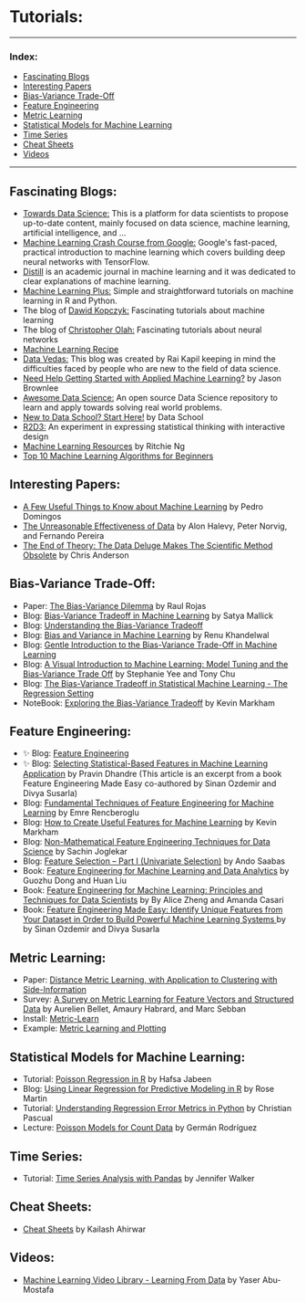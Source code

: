 # Tutorials:

---

### **Index:**
- [Fascinating Blogs](#Fascinating-Blogs)
- [Interesting Papers](#Interesting-Papers)
- [Bias-Variance Trade-Off](#Bias-Variance-Trade-Off)
- [Feature Engineering](#Feature-Engineering)
- [Metric Learning](#Metric-Learning)
- [Statistical Models for Machine Learning](#Statistical-models)
- [Time Series](#Time-Series)
- [Cheat Sheets](#Cheat-Sheets)
- [Videos](#Videos)

---

## <a name="Fascinating-Blogs"></a>Fascinating Blogs: 
* [Towards Data Science:](https://towardsdatascience.com/) This is a platform for data scientists to propose up-to-date content, mainly focused on data science, machine learning, artificial intelligence, and ...  <br>
* [Machine Learning Crash Course from Google:](https://developers.google.com/machine-learning/crash-course/) Google's fast-paced, practical introduction to machine learning which covers building deep neural networks with TensorFlow.
* [Distill](https://distill.pub/about/) is an academic journal in machine learning and it was dedicated to clear explanations of machine learning. 
* [Machine Learning Plus:](https://www.machinelearningplus.com) Simple and straightforward tutorials on machine learning in
R and Python.
* The blog of [Dawid Kopczyk:](http://dkopczyk.quantee.co.uk/category/machine_learning/) Fascinating tutorials about machine learning 
* The blog of [Christopher Olah:](http://colah.github.io) Fascinating tutorials about neural networks
* [Machine Learning Recipe](https://setscholars.net/category/machine-learning-recipe/)
* [Data Vedas:](https://www.datavedas.com) This blog was created by Rai Kapil keeping in mind the difficulties faced by people who are new to the field of data science. 
* [Need Help Getting Started with Applied Machine Learning?](https://machinelearningmastery.com/start-here/) by Jason Brownlee <br>
* [Awesome Data Science:](https://github.com/bulutyazilim/awesome-datascience) An open source Data Science repository to learn and apply towards solving real world problems. <br>
* [New to Data School? Start Here!](https://www.dataschool.io/start/) by Data School
* [R2D3:](http://www.r2d3.us) An experiment in expressing statistical thinking with interactive design
* [Machine Learning Resources](https://www.ritchieng.com/machine-learning-resources/) by Ritchie Ng  
* [Top 10 Machine Learning Algorithms for Beginners](https://www.dataquest.io/blog/top-10-machine-learning-algorithms-for-beginners/)

## <a name="Interesting-Papers"></a>Interesting Papers: 
* [A Few Useful Things to Know about Machine Learning](https://homes.cs.washington.edu/~pedrod/papers/cacm12.pdf) by Pedro Domingos <br>
* [The Unreasonable Effectiveness of Data](https://static.googleusercontent.com/media/research.google.com/en/ir/pubs/archive/35179.pdf) by Alon Halevy, Peter Norvig, and Fernando Pereira <br>
* [The End of Theory: The Data Deluge Makes The Scientific Method Obsolete](https://www.wired.com/2008/06/pb-theory/) by Chris Anderson <br>

## <a name="Bias-Variance-Trade-Off"></a>Bias-Variance Trade-Off: 
* Paper: [The Bias-Variance Dilemma](https://www.inf.fu-berlin.de/inst/ag-ki/rojas_home/documents/tutorials/bias.pdf) by Raul Rojas <br>
* Blog: [Bias-Variance Tradeoff in Machine Learning](https://www.learnopencv.com/bias-variance-tradeoff-in-machine-learning/) by Satya Mallick <br>
* Blog: [Understanding the Bias-Variance Tradeoff](https://towardsdatascience.com/understanding-the-bias-variance-tradeoff-165e6942b229)
* Blog: [Bias and Variance in Machine Learning](https://medium.com/datadriveninvestor/bias-and-variance-in-machine-learning-51fdd38d1f86) by Renu Khandelwal
* Blog: [Gentle Introduction to the Bias-Variance Trade-Off in Machine Learning](https://machinelearningmastery.com/gentle-introduction-to-the-bias-variance-trade-off-in-machine-learning/)
* Blog: [A Visual Introduction to Machine Learning: Model Tuning and the Bias-Variance Trade Off](http://www.r2d3.us/visual-intro-to-machine-learning-part-2/) by Stephanie Yee and Tony Chu
* Blog: [The Bias-Variance Tradeoff in Statistical Machine Learning - The Regression Setting](https://www.quantstart.com/articles/The-Bias-Variance-Tradeoff-in-Statistical-Machine-Learning-The-Regression-Setting) 
* NoteBook: [Exploring the Bias-Variance Tradeoff](https://github.com/justmarkham/DAT8/blob/master/notebooks/08_bias_variance.ipynb) by Kevin Markham

## <a name="Feature-Engineering"></a>Feature Engineering: 
* :sparkles: Blog: [Feature Engineering](https://www.datavedas.com/feature-engineering/) 
* :sparkles: Blog: [Selecting Statistical-Based Features in Machine Learning Application](https://hub.packtpub.com/selecting-statistical-based-features-in-machine-learning-application/) by Pravin Dhandre (This article is an excerpt from a book Feature Engineering Made Easy co-authored by Sinan Ozdemir and Divya Susarla)
* Blog: [Fundamental Techniques of Feature Engineering for Machine Learning](https://towardsdatascience.com/feature-engineering-for-machine-learning-3a5e293a5114) by Emre Rencberoglu
* Blog: [How to Create Useful Features for Machine Learning](https://www.dataschool.io/introduction-to-feature-engineering/) by Kevin Markham
* Blog: [Non-Mathematical Feature Engineering Techniques for Data Science](https://codesachin.wordpress.com/2016/06/25/non-mathematical-feature-engineering-techniques-for-data-science/) by Sachin Joglekar
* Blog: [Feature Selection – Part I (Univariate Selection)](https://blog.datadive.net/selecting-good-features-part-i-univariate-selection/) by Ando Saabas
* Book: [Feature Engineering for Machine Learning and Data Analytics](https://www.crcpress.com/Feature-Engineering-for-Machine-Learning-and-Data-Analytics/Dong-Liu/p/book/9781138744387) by Guozhu Dong and Huan Liu 
* Book: [Feature Engineering for Machine Learning: Principles and Techniques for Data Scientists](http://shop.oreilly.com/product/0636920049081.do) by By Alice Zheng and Amanda Casari
* Book: [Feature Engineering Made Easy: Identify Unique Features from Your Dataset in Order to Build Powerful Machine Learning Systems ](https://www.amazon.com/Feature-Engineering-Made-Easy-Identify/dp/1787287602/ref=as_li_ss_tl?_encoding=UTF8&qid=&sr=&linkCode=sl1&tag=dataschool-20&linkId=a8a7e27a1313cd8e4f4ee3c31da79f01&language=en_US) by by Sinan Ozdemir and Divya Susarla

## <a name="Metric-Learning"></a>Metric Learning: 
* Paper: [Distance Metric Learning, with Application to Clustering with Side-Information](https://ai.stanford.edu/~ang/papers/nips02-metric.pdf)
* Survey: [A Survey on Metric Learning for Feature Vectors and Structured Data](https://arxiv.org/pdf/1306.6709.pdf) by Aurelien Bellet, Amaury Habrard, and Marc Sebban
* Install: [Metric-Learn](https://github.com/metric-learn/metric-learn) 
* Example: [Metric Learning and Plotting](https://github.com/metric-learn/metric-learn/blob/master/examples/metric_plotting.ipynb)

## <a name="Statistical-models"></a>Statistical Models for Machine Learning: 
* Tutorial: [Poisson Regression in R](https://www.dataquest.io/blog/tutorial-poisson-regression-in-r/) by Hafsa Jabeen
* Blog: [Using Linear Regression for Predictive Modeling in R](https://www.dataquest.io/blog/statistical-learning-for-predictive-modeling-r/) by Rose Martin 
* Tutorial: [Understanding Regression Error Metrics in Python](https://www.dataquest.io/blog/understanding-regression-error-metrics/) by Christian Pascual
* Lecture: [Poisson Models for Count Data](https://data.princeton.edu/wws509/notes/c4.pdf) by Germán Rodríguez 

## <a name="Time-Series"></a>Time Series: 
* Tutorial: [Time Series Analysis with Pandas](https://www.dataquest.io/blog/tutorial-time-series-analysis-with-pandas/) by Jennifer Walker 

## <a name="Cheat-Sheets"></a>Cheat Sheets: 
* [Cheat Sheets](https://github.com/kailashahirwar/cheatsheets-ai) by Kailash Ahirwar <br>

## <a name="Videos"></a>Videos: 
* [Machine Learning Video Library - Learning From Data](https://work.caltech.edu/library/index.html) by Yaser Abu-Mostafa
